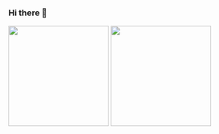 ### Hi there 👋

   
   <div>
  
  <a>
    <img height="200em" src="https://github-readme-stats.vercel.app/api?username=mano3queijos&show_icons=true&theme=radical">

  <a>
    <img height="200em" src="https://github-readme-stats.vercel.app/api/top-langs/?username=mano3queijos&langs_count=8&theme=radical">

  <div/>
    
  


    
<!--
**mno3queijos/mano3queijos** is a ✨ _special_ ✨ repository because its `README.md` (this file) appears on your GitHub profile.

Here are some ideas to get you started:

- 🔭 I’m currently working on ...
- 🌱 I’m currently learning ...
- 👯 I’m looking to collaborate on ...
- 🤔 I’m looking for help with ...
- 💬 Ask me about ...
- 📫 How to reach me: ...
- 😄 Pronouns: ...
- ⚡ Fun fact: ...
-->
